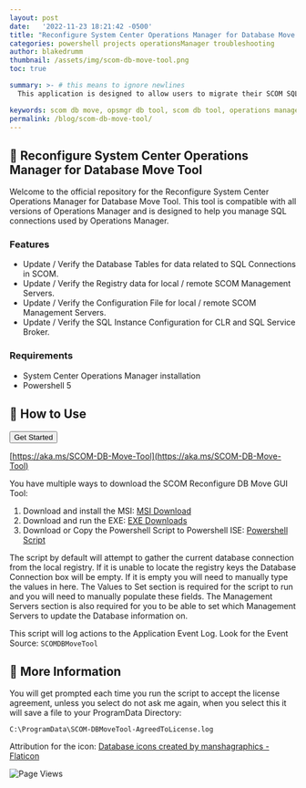 ```yaml
---
layout: post
date:   '2022-11-23 18:21:42 -0500'
title: "Reconfigure System Center Operations Manager for Database Move Tool"
categories: powershell projects operationsManager troubleshooting
author: blakedrumm
thumbnail: /assets/img/scom-db-move-tool.png
toc: true

summary: >- # this means to ignore newlines
  This application is designed to allow users to migrate their SCOM SQL Instances to a new location. With that said, the application will only edit database values if selected or potentially edit the configuration file (ConfigService.config) and Registry to allow the Management Server(s) to use the updated SQL Instance / Database.

keywords: scom db move, opsmgr db tool, scom db tool, operations manager tool, powershell script for SCOM, powershell script, scom db moving tool, system center
permalink: /blog/scom-db-move-tool/
---
```


## :book: Reconfigure System Center Operations Manager for Database Move Tool

Welcome to the official repository for the Reconfigure System Center Operations Manager for Database Move Tool. This tool is compatible with all versions of Operations Manager and is designed to help you manage SQL connections used by Operations Manager.

### Features
- Update / Verify the Database Tables for data related to SQL Connections in SCOM.
- Update / Verify the Registry data for local / remote SCOM Management Servers.
- Update / Verify the Configuration File for local / remote SCOM Management Servers.
- Update / Verify the SQL Instance Configuration for CLR and SQL Service Broker.

### Requirements
- System Center Operations Manager installation
- Powershell 5

## :page_with_curl: How to Use

<a href="https://github.com/blakedrumm/SCOM-Reconfigure-DB-Move-Tool/releases/latest/download/SCOM-Reconfigure-DB-Move-Tool-EXE.zip" target="_"><button class="btn btn-primary navbar-btn">Get Started</button></a>

[https://aka.ms/SCOM-DB-Move-Tool](https://aka.ms/SCOM-DB-Move-Tool)

You have multiple ways to download the SCOM Reconfigure DB Move GUI Tool:
1. Download and install the MSI: [MSI Download](https://github.com/blakedrumm/SCOM-Reconfigure-DB-Move-Tool/releases/latest/download/SCOM-Reconfigure-DB-Move-Tool-MSI.zip)
2. Download and run the EXE: [EXE Downloads](https://github.com/blakedrumm/SCOM-Reconfigure-DB-Move-Tool/releases/latest/download/SCOM-Reconfigure-DB-Move-Tool-EXE.zip)
3. Download or Copy the Powershell Script to Powershell ISE: [Powershell Script](https://github.com/blakedrumm/SCOM-Reconfigure-DB-Move-Tool/releases/latest/download/SCOM-Reconfigure-DB-Move-Tool.ps1)

The script by default will attempt to gather the current database connection from the local registry. If it is unable to locate the registry keys the Database Connection box will be empty. If it is empty you will need to manually type the values in here. The Values to Set section is required for the script to run and you will need to manually populate these fields. The Management Servers section is also required for you to be able to set which Management Servers to update the Database information on.

This script will log actions to the Application Event Log. Look for the Event Source: `SCOMDBMoveTool`

## :page_facing_up: More Information

You will get prompted each time you run the script to accept the license agreement, unless you select do not ask me again, when you select this it will save a file to your ProgramData Directory:
```
C:\ProgramData\SCOM-DBMoveTool-AgreedToLicense.log
```

Attribution for the icon:
<a href="https://www.flaticon.com/free-icons/database" title="database icons">Database icons created by manshagraphics - Flaticon</a>

![Page Views](https://counter.blakedrumm.com/count/tag.svg?url=blakedrumm.com/blog/scom-db-move-tool/)

<!--
## Welcome to GitHub Pages

You can use the [editor on GitHub](https://github.com/blakedrumm/SCOM-Scripts-and-SQL/edit/master/docs/index.md) to maintain and preview the content for your website in Markdown files.

Whenever you commit to this repository, GitHub Pages will run [Jekyll](https://jekyllrb.com/) to rebuild the pages in your site, from the content in your Markdown files.

### Markdown

Markdown is a lightweight and easy-to-use syntax for styling your writing. It includes conventions for

```markdown
Syntax highlighted code block

# Header 1
## Header 2
### Header 3

- Bulleted
- List

1. Numbered
2. List

**Bold** and _Italic_ and `Code` text

[Link](url) and ![Image](src)
```

For more details see [GitHub Flavored Markdown](https://guides.github.com/features/mastering-markdown/).

### Jekyll Themes

Your Pages site will use the layout and styles from the Jekyll theme you have selected in your [repository settings](https://github.com/blakedrumm/SCOM-Scripts-and-SQL/settings/pages). The name of this theme is saved in the Jekyll `_config.yml` configuration file.

### Support or Contact

Having trouble with Pages? Check out our [documentation](https://docs.github.com/categories/github-pages-basics/) or [contact support](https://support.github.com/contact) and we’ll help you sort it out.

Tip:
To add auto-size pictures:
![/assets/img/posts/example.jpg](/assets/img/posts/example.jpg){:class="img-fluid"}
-->
